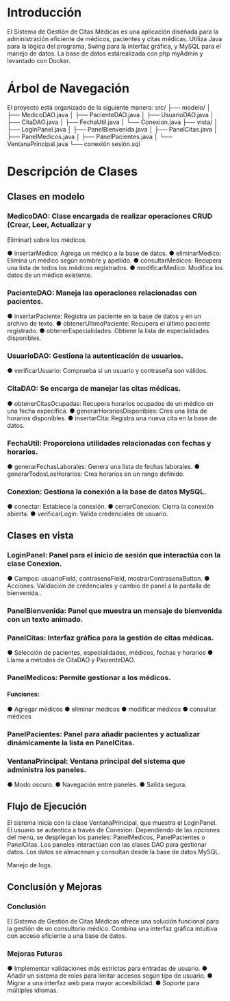 # Introducción
El Sistema de Gestión de Citas Médicas es una aplicación diseñada para la
administración eficiente de médicos, pacientes y citas médicas. Utiliza Java para la
lógica del programa, Swing para la interfaz gráfica, y MySQL para el manejo de datos. La
base de datos estárealizada con php myAdmin y levantado con Docker.

# Árbol de Navegación
El proyecto está organizado de la siguiente manera:
src/
├── modelo/
│ ├── MedicoDAO.java
│ ├── PacienteDAO.java
│ ├── UsuarioDAO.java
│ ├── CitaDAO.java
│ ├── FechaUtil.java
│ └── Conexion.java
├── vista/
│ ├── LoginPanel.java
│ ├── PanelBienvenida.java
│ ├── PanelCitas.java
│ ├── PanelMedicos.java
│ ├── PanelPacientes.java
│ └── VentanaPrincipal.java
└── conexión sesión.sql

# Descripción de Clases

## Clases en modelo

### MedicoDAO: Clase encargada de realizar operaciones CRUD (Crear, Leer, Actualizar y
Eliminar) sobre los médicos.

● insertarMedico: Agrega un médico a la base de datos.
● eliminarMedico: Elimina un médico según nombre y apellido.
● consultarMedicos: Recupera una lista de todos los médicos registrados.
● modificarMedico: Modifica los datos de un médico existente.

### PacienteDAO: Maneja las operaciones relacionadas con pacientes.

● insertarPaciente: Registra un paciente en la base de datos y en un archivo de
texto.
● obtenerUltimoPaciente: Recupera el último paciente registrado.
● obtenerEspecialidades: Obtiene la lista de especialidades disponibles.

### UsuarioDAO: Gestiona la autenticación de usuarios.

● verificarUsuario: Comprueba si un usuario y contraseña son válidos.

### CitaDAO: Se encarga de manejar las citas médicas.

● obtenerCitasOcupadas: Recupera horarios ocupados de un médico en una fecha
especı́fica.
● generarHorariosDisponibles: Crea una lista de horarios disponibles.
● insertarCita: Registra una nueva cita en la base de datos.

### FechaUtil: Proporciona utilidades relacionadas con fechas y horarios.

● generarFechasLaborales: Genera una lista de fechas laborales.
● generarTodosLosHorarios: Crea horarios en un rango definido.

### Conexion: Gestiona la conexión a la base de datos MySQL.

● conectar: Establece la conexión.
● cerrarConexion: Cierra la conexión abierta.
● verificarLogin: Valida credenciales de usuario.

## Clases en vista

### LoginPanel: Panel para el inicio de sesión que interactúa con la clase Conexion.

● Campos: usuarioField, contrasenaField, mostrarContrasenaButton.
● Acciones: Validación de credenciales y cambio de panel a la pantalla de bienvenida..

### PanelBienvenida: Panel que muestra un mensaje de bienvenida con un texto animado.

### PanelCitas: Interfaz gráfica para la gestión de citas médicas.

● Selección de pacientes, especialidades, médicos, fechas y horarios
● Llama a métodos de CitaDAO y PacienteDAO.

### PanelMedicos: Permite gestionar a los médicos.

#### Funciones:

● Agregar médicos
● eliminar médicos
● modificar médicos
● consultar médicos

### PanelPacientes: Panel para añadir pacientes y actualizar dinámicamente la lista en PanelCitas.

### VentanaPrincipal: Ventana principal del sistema que administra los paneles.

● Modo oscuro.
● Navegación entre paneles.
● Salida segura.

## Flujo de Ejecución

El sistema inicia con la clase VentanaPrincipal, que muestra el LoginPanel.
El usuario se autentica a través de Conexion.
Dependiendo de las opciones del menú, se despliegan los paneles: PanelMedicos,
PanelPacientes o PanelCitas.
Los paneles interactúan con las clases DAO para gestionar datos.
Los datos se almacenan y consultan desde la base de datos MySQL.

Manejo de logs.

## Conclusión y Mejoras

### Conclusión

El Sistema de Gestión de Citas Médicas ofrece una solución funcional para la gestión de un
consultorio médico. Combina una interfaz gráfica intuitiva con acceso eficiente a una base de
datos.

### Mejoras Futuras

● Implementar validaciones más estrictas para entradas de usuario.
● Añadir un sistema de roles para limitar accesos según tipo de usuario.
● Migrar a una interfaz web para mayor accesibilidad.
● Soporte para múltiples idiomas.

